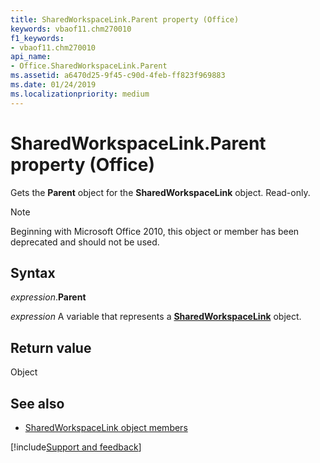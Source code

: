 ```yaml
---
title: SharedWorkspaceLink.Parent property (Office)
keywords: vbaof11.chm270010
f1_keywords:
- vbaof11.chm270010
api_name:
- Office.SharedWorkspaceLink.Parent
ms.assetid: a6470d25-9f45-c90d-4feb-ff823f969883
ms.date: 01/24/2019
ms.localizationpriority: medium
---
```



# SharedWorkspaceLink.Parent property (Office)

Gets the **Parent** object for the **SharedWorkspaceLink** object. Read-only.

> [!NOTE] 
> Beginning with Microsoft Office 2010, this object or member has been deprecated and should not be used.


## Syntax

_expression_.**Parent**

_expression_ A variable that represents a **[SharedWorkspaceLink](Office.SharedWorkspaceLink.md)** object.


## Return value

Object


## See also

- [SharedWorkspaceLink object members](overview/Library-Reference/sharedworkspacelink-members-office.md)



[!include[Support and feedback](~/includes/feedback-boilerplate.md)]